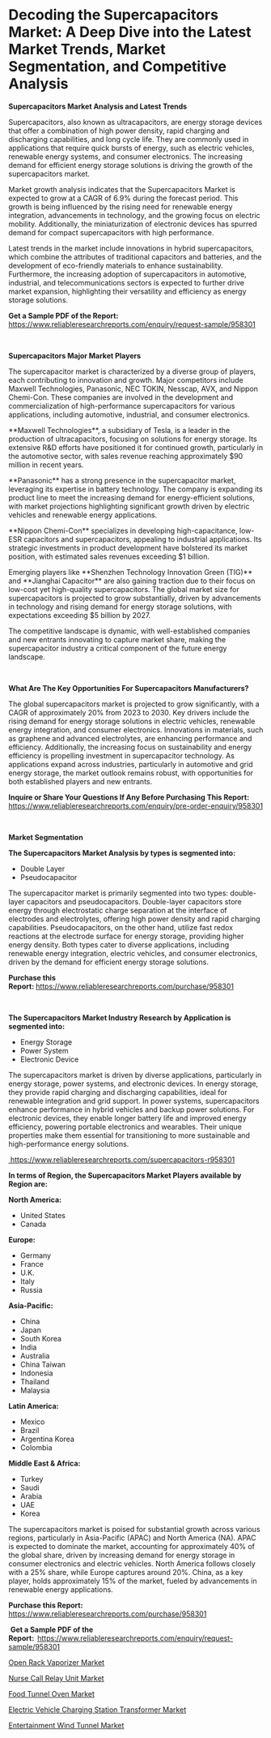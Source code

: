 <p><h1>Decoding the Supercapacitors Market: A Deep Dive into the Latest Market Trends, Market Segmentation, and Competitive Analysis</h1></p><p><strong>Supercapacitors Market Analysis and Latest Trends</strong></p>
<p><p>Supercapacitors, also known as ultracapacitors, are energy storage devices that offer a combination of high power density, rapid charging and discharging capabilities, and long cycle life. They are commonly used in applications that require quick bursts of energy, such as electric vehicles, renewable energy systems, and consumer electronics. The increasing demand for efficient energy storage solutions is driving the growth of the supercapacitors market.</p><p>Market growth analysis indicates that the Supercapacitors Market is expected to grow at a CAGR of 6.9% during the forecast period. This growth is being influenced by the rising need for renewable energy integration, advancements in technology, and the growing focus on electric mobility. Additionally, the miniaturization of electronic devices has spurred demand for compact supercapacitors with high performance. </p><p>Latest trends in the market include innovations in hybrid supercapacitors, which combine the attributes of traditional capacitors and batteries, and the development of eco-friendly materials to enhance sustainability. Furthermore, the increasing adoption of supercapacitors in automotive, industrial, and telecommunications sectors is expected to further drive market expansion, highlighting their versatility and efficiency as energy storage solutions.</p></p>
<p><strong>Get a Sample PDF of the Report:&nbsp;</strong> <a href="https://www.reliableresearchreports.com/enquiry/request-sample/958301?utm_campaign=115&utm_medium=2&utm_source=Github&utm_content=ia&utm_term=28022025&utm_id=supercapacitors">https://www.reliableresearchreports.com/enquiry/request-sample/958301</a></p>
<p>&nbsp;</p>
<p><strong>Supercapacitors Major Market Players</strong></p>
<p><p>The supercapacitor market is characterized by a diverse group of players, each contributing to innovation and growth. Major competitors include Maxwell Technologies, Panasonic, NEC TOKIN, Nesscap, AVX, and Nippon Chemi-Con. These companies are involved in the development and commercialization of high-performance supercapacitors for various applications, including automotive, industrial, and consumer electronics.</p><p>**Maxwell Technologies**, a subsidiary of Tesla, is a leader in the production of ultracapacitors, focusing on solutions for energy storage. Its extensive R&D efforts have positioned it for continued growth, particularly in the automotive sector, with sales revenue reaching approximately $90 million in recent years.</p><p>**Panasonic** has a strong presence in the supercapacitor market, leveraging its expertise in battery technology. The company is expanding its product line to meet the increasing demand for energy-efficient solutions, with market projections highlighting significant growth driven by electric vehicles and renewable energy applications.</p><p>**Nippon Chemi-Con** specializes in developing high-capacitance, low-ESR capacitors and supercapacitors, appealing to industrial applications. Its strategic investments in product development have bolstered its market position, with estimated sales revenues exceeding $1 billion.</p><p>Emerging players like **Shenzhen Technology Innovation Green (TIG)** and **Jianghai Capacitor** are also gaining traction due to their focus on low-cost yet high-quality supercapacitors. The global market size for supercapacitors is projected to grow substantially, driven by advancements in technology and rising demand for energy storage solutions, with expectations exceeding $5 billion by 2027.</p><p>The competitive landscape is dynamic, with well-established companies and new entrants innovating to capture market share, making the supercapacitor industry a critical component of the future energy landscape.</p></p>
<p>&nbsp;</p>
<p><strong>What Are The Key Opportunities For Supercapacitors Manufacturers?</strong></p>
<p><p>The global supercapacitors market is projected to grow significantly, with a CAGR of approximately 20% from 2023 to 2030. Key drivers include the rising demand for energy storage solutions in electric vehicles, renewable energy integration, and consumer electronics. Innovations in materials, such as graphene and advanced electrolytes, are enhancing performance and efficiency. Additionally, the increasing focus on sustainability and energy efficiency is propelling investment in supercapacitor technology. As applications expand across industries, particularly in automotive and grid energy storage, the market outlook remains robust, with opportunities for both established players and new entrants.</p></p>
<p><strong>Inquire or Share Your Questions If Any Before Purchasing This Report:</strong> <a href="https://www.reliableresearchreports.com/enquiry/pre-order-enquiry/958301?utm_campaign=115&utm_medium=2&utm_source=Github&utm_content=ia&utm_term=28022025&utm_id=supercapacitors">https://www.reliableresearchreports.com/enquiry/pre-order-enquiry/958301</a></p>
<p>&nbsp;</p>
<p><strong>Market Segmentation</strong></p>
<p><strong>The Supercapacitors Market Analysis by types is segmented into:</strong></p>
<p><ul><li>Double Layer</li><li>Pseudocapacitor</li></ul></p>
<p><p>The supercapacitor market is primarily segmented into two types: double-layer capacitors and pseudocapacitors. Double-layer capacitors store energy through electrostatic charge separation at the interface of electrodes and electrolytes, offering high power density and rapid charging capabilities. Pseudocapacitors, on the other hand, utilize fast redox reactions at the electrode surface for energy storage, providing higher energy density. Both types cater to diverse applications, including renewable energy integration, electric vehicles, and consumer electronics, driven by the demand for efficient energy storage solutions.</p></p>
<p><strong>Purchase this Report:&nbsp;</strong><a href="https://www.reliableresearchreports.com/purchase/958301?utm_campaign=115&utm_medium=2&utm_source=Github&utm_content=ia&utm_term=28022025&utm_id=supercapacitors">https://www.reliableresearchreports.com/purchase/958301</a></p>
<p>&nbsp;</p>
<p><strong>The Supercapacitors Market Industry Research by Application is segmented into:</strong></p>
<p><ul><li>Energy Storage</li><li>Power System</li><li>Electronic Device</li></ul></p>
<p><p>The supercapacitors market is driven by diverse applications, particularly in energy storage, power systems, and electronic devices. In energy storage, they provide rapid charging and discharging capabilities, ideal for renewable integration and grid support. In power systems, supercapacitors enhance performance in hybrid vehicles and backup power solutions. For electronic devices, they enable longer battery life and improved energy efficiency, powering portable electronics and wearables. Their unique properties make them essential for transitioning to more sustainable and high-performance energy solutions.</p></p>
<p><a href="https://www.reliableresearchreports.com/supercapacitors-r958301?utm_campaign=115&utm_medium=2&utm_source=Github&utm_content=ia&utm_term=28022025&utm_id=supercapacitors">&nbsp;https://www.reliableresearchreports.com/supercapacitors-r958301</a></p>
<p><strong>In terms of Region, the Supercapacitors Market Players available by Region are:</strong></p>
<p>
    <p> <strong> North America: </strong>
        <ul>
            <li>United States</li>
            <li>Canada</li>
        </ul>
        </p> 
    <p> <strong> Europe: </strong>
        <ul>
            <li>Germany</li>
            <li>France</li>
            <li>U.K.</li>
            <li>Italy</li>
            <li>Russia</li>
        </ul>
        </p> 
    <p> <strong> Asia-Pacific: </strong>
        <ul>
            <li>China</li>
            <li>Japan</li>
            <li>South Korea</li>
            <li>India</li>
            <li>Australia</li>
            <li>China Taiwan</li>
            <li>Indonesia</li>
            <li>Thailand</li>
            <li>Malaysia</li>
        </ul>
        </p> 
    <p> <strong> Latin America: </strong>
        <ul>
            <li>Mexico</li>
            <li>Brazil</li>
            <li>Argentina Korea</li>
            <li>Colombia</li>
        </ul>
        </p> 
    <p> <strong> Middle East & Africa: </strong>
        <ul>
            <li>Turkey</li>
            <li>Saudi</li>
            <li>Arabia</li>
            <li>UAE</li>
            <li>Korea</li>
        </ul>
    </p>
    </p>
<p><p>The supercapacitors market is poised for substantial growth across various regions, particularly in Asia-Pacific (APAC) and North America (NA). APAC is expected to dominate the market, accounting for approximately 40% of the global share, driven by increasing demand for energy storage in consumer electronics and electric vehicles. North America follows closely with a 25% share, while Europe captures around 20%. China, as a key player, holds approximately 15% of the market, fueled by advancements in renewable energy applications.</p></p>
<p><strong>Purchase this Report: </strong><a href="https://www.reliableresearchreports.com/purchase/958301?utm_campaign=115&utm_medium=2&utm_source=Github&utm_content=ia&utm_term=28022025&utm_id=supercapacitors">https://www.reliableresearchreports.com/purchase/958301</a></p>
<p>&nbsp;<strong>Get a Sample PDF of the Report:&nbsp;&nbsp;</strong><a href="https://www.reliableresearchreports.com/enquiry/request-sample/958301?utm_campaign=115&utm_medium=2&utm_source=Github&utm_content=ia&utm_term=28022025&utm_id=supercapacitors">https://www.reliableresearchreports.com/enquiry/request-sample/958301</a></p>
<p><strong></strong></p>
<p><p><a href="https://github.com/tanekacalderon743/Market-Research-Report-List-1/blob/main/open-rack-vaporizer-market.md?utm_campaign=115&utm_medium=2&utm_source=Github&utm_content=ia&utm_term=28022025&utm_id=supercapacitors">Open Rack Vaporizer Market</a></p><p><a href="https://github.com/ParvinKhatun77/Market-Research-Report-List-1/blob/main/nurse-call-relay-unit-market.md?utm_campaign=115&utm_medium=2&utm_source=Github&utm_content=ia&utm_term=28022025&utm_id=supercapacitors">Nurse Call Relay Unit Market</a></p><p><a href="https://github.com/DixieGrimes/Market-Research-Report-List-1/blob/main/food-tunnel-oven-market.md?utm_campaign=115&utm_medium=2&utm_source=Github&utm_content=ia&utm_term=28022025&utm_id=supercapacitors">Food Tunnel Oven Market</a></p><p><a href="https://github.com/stephaniwo144/Market-Research-Report-List-1/blob/main/electric-vehicle-charging-station-transformer-market.md?utm_campaign=115&utm_medium=2&utm_source=Github&utm_content=ia&utm_term=28022025&utm_id=supercapacitors">Electric Vehicle Charging Station Transformer Market</a></p><p><a href="https://github.com/abbislposival/Market-Research-Report-List-1/blob/main/entertainment-wind-tunnel-market.md?utm_campaign=115&utm_medium=2&utm_source=Github&utm_content=ia&utm_term=28022025&utm_id=supercapacitors">Entertainment Wind Tunnel Market</a></p></p>